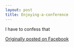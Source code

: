 ```yaml
---
layout: post
title: Enjoying-a-conference
---
```


I have to confess that 


[Originally posted on Facebook](https://www.facebook.com/yijisoo/posts/10100825474858689)
